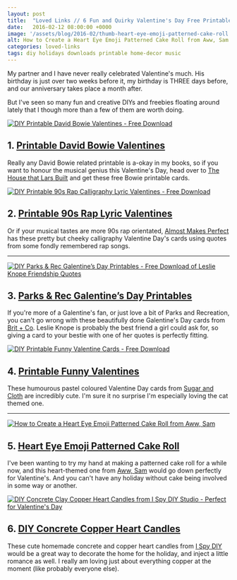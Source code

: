 ```yaml
---
layout: post
title:  "Loved Links // 6 Fun and Quirky Valentine's Day Free Printables and DIYs"
date:   2016-02-12 08:00:00 +0000
image: '/assets/blog/2016-02/thumb-heart-eye-emoji-patterned-cake-roll.jpg'
alt: How to Create a Heart Eye Emoji Patterned Cake Roll from Aww, Sam
categories: loved-links
tags: diy holidays downloads printable home-decor music
---
```


<p class="intro">My partner and I have never really celebrated Valentine's much. His birthday is just over two weeks before it, my birthday is THREE days before, and our anniversary takes place a month after.</p>

But I've seen so many fun and creative DIYs and freebies floating around lately that I though more than a few of them are worth doing.

<div class="row">
	<div class="col-md-6">
		<a href="http://thehousethatlarsbuilt.com/2016/02/david-bowie-valentines.html/" title="DIY Printable David Bowie Valentines - Free Download"><img src="/assets/blog/2016-02/david-bowie-printable-valentine-cards.jpg" alt="DIY Printable David Bowie Valentines - Free Download" title="DIY Printable David Bowie Valentines from @HouseLarsBuilt - Free Download"></a>
		<h2>1. <a href="http://thehousethatlarsbuilt.com/2016/02/david-bowie-valentines.html/" title="DIY Printable David Bowie Valentines - Free Download">Printable David Bowie Valentines</a></h2>
		<p>Really any David Bowie related printable is a-okay in my books, so if you want to honour the musical genius this Valentine's Day, head over to <a href="http://thehousethatlarsbuilt.com/" title="Visit The House that Lars Built">The House that Lars Built</a> and get these free Bowie printable cards.</p>
	</div>
	<div class="col-md-6">
		<a href="http://www.almostmakesperfect.com/2016/02/04/printable-rap-lyric-valentines-cards/" title="DIY Printable 90s Rap Calligraphy Lyric Valentines - Free Download"><img src="/assets/blog/2016-02/printable-rap-lyric-valentines-cards.jpg" alt="DIY Printable 90s Rap Calligraphy Lyric Valentines - Free Download" title="DIY Printable 90s Rap Calligraphy Lyric Valentines from @mollymadfis - Free Download"></a>
		<h2>2. <a href="http://www.almostmakesperfect.com/2016/02/04/printable-rap-lyric-valentines-cards/" title="DIY Printable 90s Rap Calligraphy Lyric Valentines - Free Download">Printable 90s Rap Lyric Valentines</a></h2>
		<p>Or if your musical tastes are more 90s rap orientated, <a href="http://www.almostmakesperfect.com/" title="Visit Almost Makes Perfect">Almost Makes Perfect</a> has these pretty but cheeky calligraphy Valentine Day's cards using quotes from some fondly remembered rap songs.</p>
	</div>
</div>

* * *

<div class="row">
	<div class="col-md-6">
		<a href="http://www.brit.co/galentines-day-printables/" title="DIY Parks &amp; Rec Galentine’s Day Printables - Free Download of Leslie Knope Friendship Quotes"><img src="/assets/blog/2016-02/parks-and-rec-galentines-day-printable-cards.jpg" alt="DIY Parks &amp; Rec Galentine’s Day Printables - Free Download of Leslie Knope Friendship Quotes" title="DIY Parks &amp; Rec Galentine’s Day Printables from @brit - Free Download of Leslie Knope Friendship Quotes"></a>
		<h2>3. <a href="http://www.brit.co/galentines-day-printables/" title="DIY Parks &amp; Rec Galentine’s Day Printables - Free Download of Leslie Knope Friendship Quotes">Parks &amp; Rec Galentine’s Day Printables</a></h2>
		<p>If you're more of a Galentine's fan, or just love a bit of Parks and Recreation, you can't go wrong with these beautifully done Galentine's Day cards from <a href="http://www.brit.co/" title="Visit Brit + Co">Brit + Co</a>. Leslie Knope is probably the best friend a girl could ask for, so giving a card to your bestie with one of her quotes is perfectly fitting.</p>
	</div>
	<div class="col-md-6">
		<a href="http://sugarandcloth.com/2016/02/diy-funny-printable-valentines-cards/" title="DIY Printable Funny Valentine Cards - Free Download"><img src="/assets/blog/2016-02/diy-funny-printable-valentines-cards.jpg" alt="DIY Printable Funny Valentine Cards - Free Download" title="DIY Printable Funny Valentine Cards from @SugarAndCloth - Free Download"></a>
		<h2>4. <a href="http://sugarandcloth.com/2016/02/diy-funny-printable-valentines-cards/" title="DIY Printable Funny Valentine Cards - Free Download">Printable Funny Valentines</a></h2>
		<p>These humourous pastel coloured Valentine Day cards from <a href="http://sugarandcloth.com/" title="Visit Sugar and Cloth">Sugar and Cloth</a> are incredibly cute. I'm sure it no surprise I'm especially loving the cat themed one.</p>
	</div>
</div>

* * *

<div class="row">
	<div class="col-md-6">
		<a href="http://www.awwsam.com/2016/02/heart-eye-emoji-patterned-cake-roll.html" title="How to Create a Heart Eye Emoji Patterned Cake Roll from Aww, Sam"><img src="/assets/blog/2016-02/valentines-heart-eye-emoji-patterned-cake-roll.jpg" alt="How to Create a Heart Eye Emoji Patterned Cake Roll from Aww, Sam" title="How to Create a Heart Eye Emoji Patterned Cake Roll from @awwsamm | Baking Recipe"></a>
		<h2>5. <a href="http://www.awwsam.com/2016/02/heart-eye-emoji-patterned-cake-roll.html" title="How to Create a Heart Eye Emoji Patterned Cake Roll from Aww, Sam">Heart Eye Emoji Patterned Cake Roll</a></h2>
		<p>I've been wanting to try my hand at making a patterned cake roll for a while now, and this heart-themed one from <a href="http://www.awwsam.com/" title="Visit Aww, Sam">Aww, Sam</a> would go down perfectly for Valentine's. And you can't have any holiday without cake being involved in some way or another.</p>
	</div>
	<div class="col-md-6">
		<a href="http://ispydiy.com/2016/02/02/my-diy-concrete-copper-heart-candles/" title="DIY Concrete Clay Copper Heart Candles from I Spy DIY Studio - Perfect for Valentine's Day"><img src="/assets/blog/2016-02/diy-valentines-concrete-copper-heart-candles.jpg" alt="DIY Concrete Clay Copper Heart Candles from I Spy DIY Studio - Perfect for Valentine's Day" title="DIY Concrete Clay Copper Heart Candles from @ispydiy - Perfect for Valentine's Day | Home Decor"></a>
		<h2>6. <a href="http://ispydiy.com/2016/02/02/my-diy-concrete-copper-heart-candles/" title="DIY Concrete Clay Copper Heart Candles from I Spy DIY Studio - Perfect for Valentine's Day">DIY Concrete Copper Heart Candles</a></h2>
		<p>These cute homemade concrete and copper heart candles from <a href="http://ispydiy.com/" title="Visit I Spy DIY Studio">I Spy DIY</a> would be a great way to decorate the home for the holiday, and inject a little romance as well. I really am loving just about everything copper at the moment (like probably everyone else).</p>
	</div>
</div>

<div style="display: none;">
	<img src="/assets/blog/2016-02/fun-quirky-valentines-day-free-printables-diys.jpg" alt="Loved Links // 6 Fun and Quirky Valentine's Day Free Printables and DIYs" title="Loved Links // 6 Fun and Quirky Valentine's Day Free Printables and DIYs by @arosecast | Freebies | Paper Crafts">
</div>